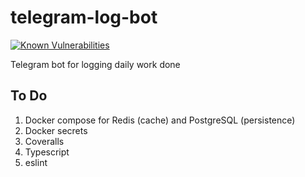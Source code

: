 # telegram-log-bot

[![Known Vulnerabilities](https://snyk.io/test/github/weekian/telegram-log-bot/badge.svg?targetFile=package.json)](https://snyk.io/test/github/weekian/telegram-log-bot?targetFile=package.json)

Telegram bot for logging daily work done

## To Do

1. Docker compose for Redis (cache) and PostgreSQL (persistence)
2. Docker secrets
3. Coveralls
4. Typescript
5. eslint
